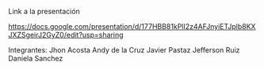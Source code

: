Link a la presentación

https://docs.google.com/presentation/d/177HBB81kPlI2z4AFJnyiETJplb8KXJXZSgeirJ2GyZ0/edit?usp=sharing

Integrantes:
Jhon Acosta
Andy de la Cruz
Javier Pastaz
Jefferson Ruiz
Daniela Sanchez
